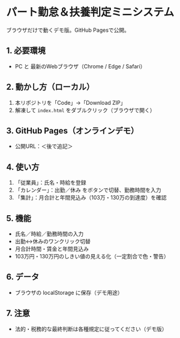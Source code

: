 # パート勤怠＆扶養判定ミニシステム
ブラウザだけで動くデモ版。GitHub Pagesで公開。

## 1. 必要環境
- PC と 最新のWebブラウザ（Chrome / Edge / Safari）

## 2. 動かし方（ローカル）
1. 本リポジトリを「Code」→「Download ZIP」
2. 解凍して `index.html` をダブルクリック（ブラウザで開く）

## 3. GitHub Pages（オンラインデモ）
- 公開URL：＜後で追記＞

## 4. 使い方
1. 「従業員」：氏名・時給を登録
2. 「カレンダー」：出勤／休み をボタンで切替、勤務時間を入力
3. 「集計」：月合計と年間見込み（103万・130万の到達度）を確認

## 5. 機能
- 氏名／時給／勤務時間の入力
- 出勤↔休みのワンクリック切替
- 月合計時間・賃金と年間見込み
- 103万円・130万円のしきい値の見える化（一定割合で色・警告）

## 6. データ
- ブラウザの localStorage に保存（デモ用途）

## 7. 注意
- 法的・税務的な最終判断は各種規定に従ってください（デモ版）

